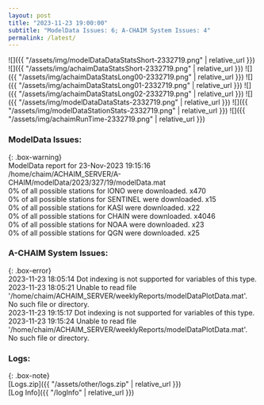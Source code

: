 ```yaml
---
layout: post
title: "2023-11-23 19:00:00"
subtitle: "ModelData Issues: 6; A-CHAIM System Issues: 4"
permalink: /latest/
---
```


![]({{ "/assets/img/modelDataDataStatsShort-2332719.png" | relative_url }})
![]({{ "/assets/img/achaimDataStatsShort-2332719.png" | relative_url }})
![]({{ "/assets/img/achaimDataStatsLong00-2332719.png" | relative_url }})
![]({{ "/assets/img/achaimDataStatsLong01-2332719.png" | relative_url }})
![]({{ "/assets/img/achaimDataStatsLong02-2332719.png" | relative_url }})
![]({{ "/assets/img/modelDataDataStats-2332719.png" | relative_url }})
![]({{ "/assets/img/modelDataStationStats-2332719.png" | relative_url }})
![]({{ "/assets/img/achaimRunTime-2332719.png" | relative_url }})


### ModelData Issues:  
  
{: .box-warning}  
 ModelData report for 23-Nov-2023 19:15:16   
 /home/chaim/ACHAIM_SERVER/A-CHAIM/modelData/2023/327/19/modelData.mat   
 0% of all possible stations for IONO were downloaded. x470   
 0% of all possible stations for SENTINEL were downloaded. x15   
 0% of all possible stations for KASI were downloaded. x22   
 0% of all possible stations for CHAIN were downloaded. x4046   
 0% of all possible stations for NOAA were downloaded. x23   
 0% of all possible stations for QGN were downloaded. x25   
  
### A-CHAIM System Issues:  
  
{: .box-error}  
2023-11-23 18:05:14 Dot indexing is not supported for variables of this type.  
2023-11-23 18:05:21 Unable to read file '/home/chaim/ACHAIM_SERVER/weeklyReports/modelDataPlotData.mat'. No such file or directory.  
2023-11-23 19:15:17 Dot indexing is not supported for variables of this type.  
2023-11-23 19:15:24 Unable to read file '/home/chaim/ACHAIM_SERVER/weeklyReports/modelDataPlotData.mat'. No such file or directory.  

### Logs:  
  
{: .box-note}  
[Logs.zip]({{ "/assets/other/logs.zip" | relative_url }})  
[Log Info]({{ "/logInfo" | relative_url }})  
